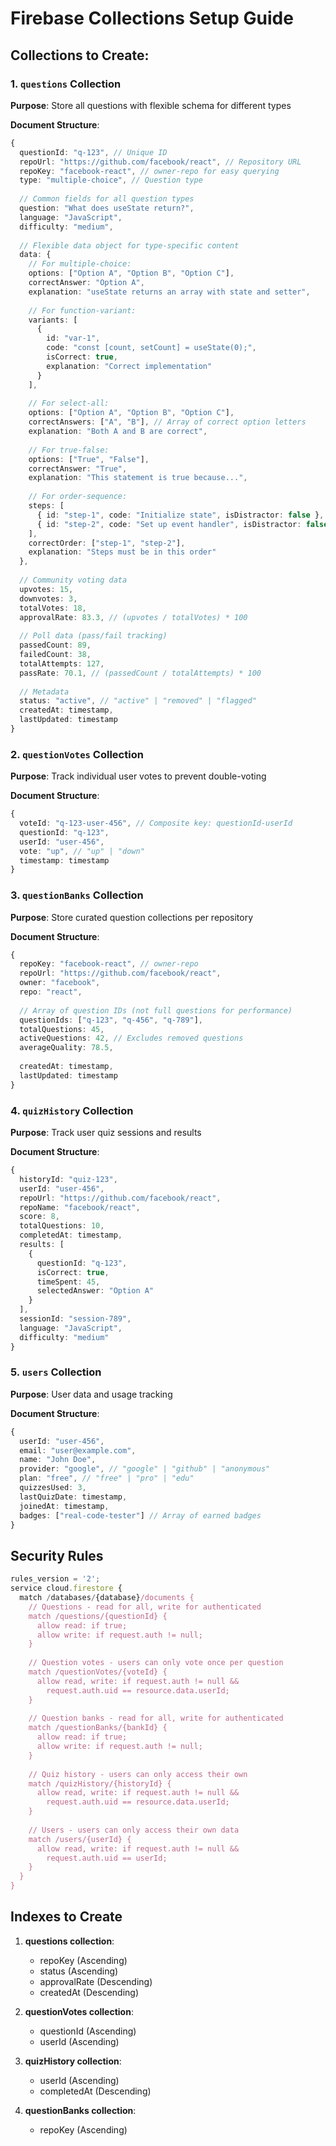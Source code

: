 # Firebase Collections Setup Guide

## Collections to Create:

### 1. `questions` Collection
**Purpose**: Store all questions with flexible schema for different types

**Document Structure**:
```typescript
{
  questionId: "q-123", // Unique ID
  repoUrl: "https://github.com/facebook/react", // Repository URL
  repoKey: "facebook-react", // owner-repo for easy querying
  type: "multiple-choice", // Question type
  
  // Common fields for all question types
  question: "What does useState return?",
  language: "JavaScript",
  difficulty: "medium",
  
  // Flexible data object for type-specific content
  data: {
    // For multiple-choice:
    options: ["Option A", "Option B", "Option C"],
    correctAnswer: "Option A",
    explanation: "useState returns an array with state and setter",
    
    // For function-variant:
    variants: [
      {
        id: "var-1",
        code: "const [count, setCount] = useState(0);",
        isCorrect: true,
        explanation: "Correct implementation"
      }
    ],
    
    // For select-all:
    options: ["Option A", "Option B", "Option C"],
    correctAnswers: ["A", "B"], // Array of correct option letters
    explanation: "Both A and B are correct",
    
    // For true-false:
    options: ["True", "False"],
    correctAnswer: "True",
    explanation: "This statement is true because...",
    
    // For order-sequence:
    steps: [
      { id: "step-1", code: "Initialize state", isDistractor: false },
      { id: "step-2", code: "Set up event handler", isDistractor: false }
    ],
    correctOrder: ["step-1", "step-2"],
    explanation: "Steps must be in this order"
  },
  
  // Community voting data
  upvotes: 15,
  downvotes: 3,
  totalVotes: 18,
  approvalRate: 83.3, // (upvotes / totalVotes) * 100
  
  // Poll data (pass/fail tracking)
  passedCount: 89,
  failedCount: 38,
  totalAttempts: 127,
  passRate: 70.1, // (passedCount / totalAttempts) * 100
  
  // Metadata
  status: "active", // "active" | "removed" | "flagged"
  createdAt: timestamp,
  lastUpdated: timestamp
}
```

### 2. `questionVotes` Collection
**Purpose**: Track individual user votes to prevent double-voting

**Document Structure**:
```typescript
{
  voteId: "q-123-user-456", // Composite key: questionId-userId
  questionId: "q-123",
  userId: "user-456",
  vote: "up", // "up" | "down"
  timestamp: timestamp
}
```

### 3. `questionBanks` Collection
**Purpose**: Store curated question collections per repository

**Document Structure**:
```typescript
{
  repoKey: "facebook-react", // owner-repo
  repoUrl: "https://github.com/facebook/react",
  owner: "facebook",
  repo: "react",
  
  // Array of question IDs (not full questions for performance)
  questionIds: ["q-123", "q-456", "q-789"],
  totalQuestions: 45,
  activeQuestions: 42, // Excludes removed questions
  averageQuality: 78.5,
  
  createdAt: timestamp,
  lastUpdated: timestamp
}
```

### 4. `quizHistory` Collection
**Purpose**: Track user quiz sessions and results

**Document Structure**:
```typescript
{
  historyId: "quiz-123",
  userId: "user-456",
  repoUrl: "https://github.com/facebook/react",
  repoName: "facebook/react",
  score: 8,
  totalQuestions: 10,
  completedAt: timestamp,
  results: [
    {
      questionId: "q-123",
      isCorrect: true,
      timeSpent: 45,
      selectedAnswer: "Option A"
    }
  ],
  sessionId: "session-789",
  language: "JavaScript",
  difficulty: "medium"
}
```

### 5. `users` Collection
**Purpose**: User data and usage tracking

**Document Structure**:
```typescript
{
  userId: "user-456",
  email: "user@example.com",
  name: "John Doe",
  provider: "google", // "google" | "github" | "anonymous"
  plan: "free", // "free" | "pro" | "edu"
  quizzesUsed: 3,
  lastQuizDate: timestamp,
  joinedAt: timestamp,
  badges: ["real-code-tester"] // Array of earned badges
}
```

## Security Rules

```javascript
rules_version = '2';
service cloud.firestore {
  match /databases/{database}/documents {
    // Questions - read for all, write for authenticated
    match /questions/{questionId} {
      allow read: if true;
      allow write: if request.auth != null;
    }
    
    // Question votes - users can only vote once per question
    match /questionVotes/{voteId} {
      allow read, write: if request.auth != null && 
        request.auth.uid == resource.data.userId;
    }
    
    // Question banks - read for all, write for authenticated
    match /questionBanks/{bankId} {
      allow read: if true;
      allow write: if request.auth != null;
    }
    
    // Quiz history - users can only access their own
    match /quizHistory/{historyId} {
      allow read, write: if request.auth != null && 
        request.auth.uid == resource.data.userId;
    }
    
    // Users - users can only access their own data
    match /users/{userId} {
      allow read, write: if request.auth != null && 
        request.auth.uid == userId;
    }
  }
}
```

## Indexes to Create

1. **questions collection**:
   - repoKey (Ascending)
   - status (Ascending)
   - approvalRate (Descending)
   - createdAt (Descending)

2. **questionVotes collection**:
   - questionId (Ascending)
   - userId (Ascending)

3. **quizHistory collection**:
   - userId (Ascending)
   - completedAt (Descending)

4. **questionBanks collection**:
   - repoKey (Ascending)
